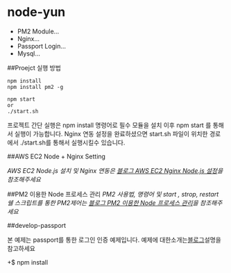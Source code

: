 # node-yun

* PM2 Module...
* Nginx...
* Passport Login...
* Mysql...


##Proejct 실행 방법

```
npm install
npm install pm2 -g
```

```
npm start 
or
./start.sh
```

프로젝트 간단 실행은 npm install 명령어로 필수 모듈을 설치 이후 npm start 를 통해서 실행이 가능합니다.
Nginx 연동 설정을 완료하셨으면 start.sh 파일이 위치한 경로에서 ./start.sh를 통해서 실행시킬수 있습니다. 


##AWS EC2 Node + Nginx Setting

*AWS EC2 Node.js 설치 및 Nginx 연동은 [블로그 AWS EC2 Nginx Node.js 설정](https://brunch.co.kr/@cheese10yun/3)을 참조해주세요*

##PM2 이용한 Node 프로세스 관리
*PM2 사용법, 명령어 및 start , strop, restart 쉘 스크립트를 통한 PM2제어는 [블로그 PM2 이용한 Node 프로세스 관리](https://brunch.co.kr/@cheese10yun/13)을 참조해주세요*



##develop-passport

 본 예제는 passport를 통한 로그인 인증 예제입니다. 예제에 대한소개는[블로그](https://brunch.co.kr/@cheese10yun/12)설명을 참고하세요

+$ npm install

